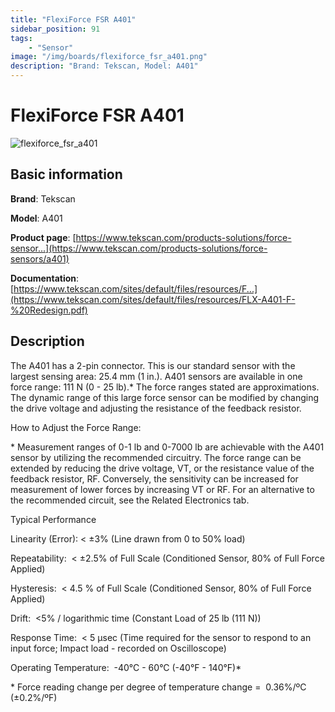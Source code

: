 ```yaml
---
title: "FlexiForce FSR A401"
sidebar_position: 91
tags:
    - "Sensor"
image: "/img/boards/flexiforce_fsr_a401.png"
description: "Brand: Tekscan, Model: A401"
---
```

# FlexiForce FSR A401

![flexiforce_fsr_a401](/img/boards/flexiforce_fsr_a401.png)

## Basic information

**Brand**: Tekscan

**Model**: A401

**Product page**: [https://www.tekscan.com/products-solutions/force-sensor...](https://www.tekscan.com/products-solutions/force-sensors/a401)

**Documentation**: [https://www.tekscan.com/sites/default/files/resources/F...](https://www.tekscan.com/sites/default/files/resources/FLX-A401-F-%20Redesign.pdf)

## Description

The A401 has a 2\-pin connector\. This is our standard sensor with the largest sensing area: 25\.4 mm \(1 in\.\)\. A401 sensors are available in one force range: 111 N \(0 \- 25 lb\)\.\* The force ranges stated are approximations\. The dynamic range of this large force sensor can be modified by changing the drive voltage and adjusting the resistance of the feedback resistor\.



How to Adjust the Force Range:

\* Measurement ranges of 0\-1 lb and 0\-7000 lb are achievable with the A401 sensor by utilizing the recommended circuitry\. The force range can be extended by reducing the drive voltage, VT, or the resistance value of the feedback resistor, RF\. Conversely, the sensitivity can be increased for measurement of lower forces by increasing VT or RF\. For an alternative to the recommended circuit, see the Related Electronics tab\.



Typical Performance

Linearity \(Error\): \< ±3% \(Line drawn from 0 to 50% load\)



Repeatability:  \< ±2\.5% of Full Scale \(Conditioned Sensor, 80% of Full Force Applied\)



Hysteresis:  \< 4\.5 % of Full Scale \(Conditioned Sensor, 80% of Full Force Applied\)



Drift:  \<5% / logarithmic time \(Constant Load of 25 lb \(111 N\)\)



Response Time:  \< 5 µsec \(Time required for the sensor to respond to an input force; Impact load \- recorded on Oscilloscope\)



Operating Temperature:  \-40°C \- 60°C \(\-40°F \- 140°F\)\*



\* Force reading change per degree of temperature change =  0\.36%/ºC \(±0\.2%/ºF\)

